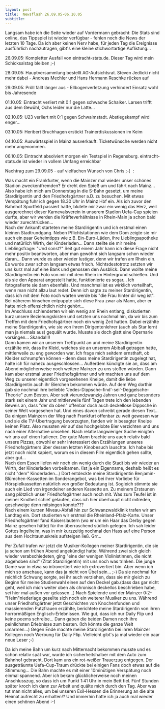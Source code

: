 ```yaml
---
layout: post
title:  Newsflash 26.09.05-06.10.05
subtitle:  
---
```


Langsam habe ich die Seite wieder auf Vordermann gebracht: Die Stats sind online, das Tippspiel ist wieder verfügbar - fehlen noch die News der letzten 10 Tage. Da ich aber keinen Nerv habe, für jeden Tag die Ereignisse ausführlich nachzutragen, gibt's eine kleine stichwortartige Auflistung...

26.09.05: Kompletter Ausfall von eintracht-stats.de. Dieser Tag wird mein Schicksalstag bleiben ;-)

28.09.05: Hauptversammlung bestellt AG-Aufsichtsrat. Steven Jedlicki nicht mehr dabei - Andreas Mechler und Hans Hermann Reschke rücken auf

29.09.05: Pröll fällt länger aus - Ellbogenverletzung verhindert Einsatz wohl bis Jahresende

01.10.05: Eintracht verliert mit 0:1 gegen schwache Schalker. Larsen trifft aus dem Gewühl, Ochs leider nur die Latte...

02.10.05: U23 verliert mit 0:1 gegen Schwalmstadt. Abstiegskampf wird enger...

03.10.05: Heribert Bruchhagen erstickt Trainerdiskussionen im Keim

04.10.05: Auswärtsspiel in Mainz ausverkauft. Ticketwünsche werden nicht mehr angenommen.

06.10.05: Eintracht absolviert morgen ein Testspiel in Regensburg. eintracht-stats.de ist wieder in vollem Umfang erreichbar

Nachtrag zum 29.09.05 - auf vielfachen Wunsch von Chris ;-)  :

Was macht ein Frankfurter, wenn die Mainzer mal wieder unser schönes Stadion zweckentfremden? Er dreht den Spieß um und fährt nach Mainz... Also habe ich mich am Donnerstag in die S-Bahn gesetzt, um meine Stardirigentin und den Friedhofsgärtner a.D. zu besuchen. Mit etwas Verspätung fuhr ich gegen 18.30 Uhr in Mainz Hbf ein. Als ich zuvor den Bahnhof Sportfeld passiert hatte, blutete mir zwar ein wenig das Herz, weil ausgerechnet dieser Karnevalsverein in unserem Stadion Uefa-Cup spielen durfte, aber wir werden die Kräfteverhältnisse in Rhein-Main ja schon bald wieder zurechtrücken...  
Nach der Ankunft starteten meine Stardirigentin und ich erstmal einen kleinen Stadtrundgang. Neben Pflichtstationen wie dem Dom zeigte sie mir auch ein paar Geheimtipps wie z.B. Ein-Euro-Läden, ihre Lieblingsapotheke und natürlich Wirth, der Kinderladen... Dann stellte sie mir meine Lieblingsfrage: "Und sonst?" Seit gut einem Jahr kann ich diese Frage nicht mehr positiv beantworten, aber man gewöhnt sich langsam schon wieder daran... Dann wurde es aber wieder lustiger, denn wir trafen am Rhein ein. Es wurde zwar schon langsam etwas frisch. Nichtsdestotrotz setzten wir uns kurz mal auf eine Bank und genossen den Ausblick. Dann wollte meine Stardirigentin ein Foto von mir mit dem Rhein im Hintergrund schießen. Und als sie den Apparat angestellt hatte, funktionierte es sogar... Ich fotografierte sie dann ebenfalls. Und manchmal ist es wirklich vorteilhaft, wenn man nicht allzu laut redet. Denn ich sagte zu meiner Stardirigentin, dass ich mit dem Foto noch warten werde bis "die Frau hinter dir weg ist". Bei näherem hinsehen entpuppte sich diese Frau zwar als Mann, aber er hatte mich offensichtlich nicht gehört...  
Im Anschluss schlenderten wir ein wenig am Rhein entlang, diskutierten kurz unsere Beziehungskisten und setzten uns nochmal hin, da wir bis zum Treffen mit dem Friedhofsgärtner noch ein wenig Zeit hatten. Dabei erzählte meine Stardirigentin, wie sie von ihrem Dirigentenlehrer (auch als Star lernt man ja niemals aus) gequält wurde. Musste sie doch glatt eine Opernarie vorsingen... Skandal!!!  
Dann kamen wir an unserem Treffpunkt an und meine Stardirigentin erzählte mir, dass ihr Kleid, welches sie an unserem Abiball getragen hatte, mittlerweile zu eng geworden war. Ich frage mich seitdem ernsthaft, ob Kleider schrumpfen können - denn dass meine Stardirigentin zugelegt hat, halte ich für nahezu ausgeschlossen... Außerdem kündigte sie an, dass am Abend möglicherweise noch weitere Mainzer zu uns stoßen würden. Dann kam aber erstmal unser Friedhofsgärtner und wir machten uns auf dem Weg zu unserer eigentlich vorgesehenen Kneipe, damit die liebe Stardirigentin auch ihr Bierchen bekommen würde. Auf dem Weg dorthin gab sie nochmal ihre beliebte "Jedes-Dippsche-find'-sei'-Deggelsche-Theorie" zum Besten. Aber seit vierundzwanzig Jahren und ganz besonders stark seit einem Jahr und mittlerweile fünf Tagen trete ich den lebenden Beweis an, dass "der da oben" offenbar doch auch deckellose Dippsche in seiner Welt vorgesehen hat. Und eines davon schreibt gerade diesen Text...  
Da einigen Mainzern der Weg nach Frankfurt offenbar zu weit gewesen war und sie die TV-Übertragung bevorzugten, fanden wir in besagter Kneipe keinen Platz. Also mussten wir auf das hochgelobte Bier verzichten und uns nach einer Alternative umsehen. Nach relativ langwieriger Suche einigten wir uns auf einen Italiener. Der gute Mann brachte uns auch relativ bald unsere Pizzas, obwohl er sehr interessiert den Erzählungen unseres Friedhofsgärtners über dessen letzten Kinobesuch lauschte. Ich habe bis jetzt noch nicht kapiert, worum es in diesem Film eigentlich gehen sollte, aber gut...  
Nach dem Essen liefen wir noch ein wenig durch die Stadt bis wir wieder an Wirth, der Kinderladen vorbeikamen. (Ist ja ein Eigenname, deshalb heißt es nicht "dem" Kinderladen...) Dort entdeckte meine Stardirigentin Benjamin-Blümchen-Kassetten im Sonderangebot, was bei ihrer Vorliebe für Hörspielkassetten natürlich von großer Bedeutung ist. Sogleich stimmte sie auch ein Lied von irgendeiner anderen Kassette an. Zu meinem Erstaunen sang plötzlich unser Friedhofsgärtner auch noch mit. Was zum Teufel ist in meiner Kindheit schief gelaufen, dass ich hier überhaupt nicht mitreden, geschweige denn mitsingen konnte???  
Nach einem kurzen Niveau-Abfall hin zur Schwanzwaldklinik trafen wir am Landtag ein. Dort studierten wir erstmal die Rheinland-Pfalz-Karte. Unser Friedhofsgärtner fand Kaiserslautern (wo er um ein Haar das Derby gegen Mainz gesehen hätte) für ihn überraschend südlich gelegen. Ich sah leider Gottes Ingelheim, was in mir kurzzeitig nochmal den Hass auf eine Person aus dem Hochtaunuskreis aufsteigen ließ. Grr...

Per Zufall trafen wir jetzt die Musiker-Kollegen meiner Stardirigentin, die sie ja schon am frühen Abend angekündigt hatte. Während zwei sich gleich wieder verabschiedeten, ging "eine der wenigen Violinistinnen, die nicht abgehoben sind" (Zitat Stardirigentin) mit uns noch was trinken. Die junge Dame war in etwa so introvertiert wie ich extrovertiert bin. Aber wenn ich mich so anschaue, kann das ja nicht von Übel sein... ;-) Da sie nochmal für reichlich Schwung sorgte, sei ihr auch verziehen, dass sie mir gleich zu Beginn für meine Studienwahl einen auf den Deckel gab.(dass das gar nicht geht, weil ich mich weiter oben als chronisch deckellos beschrieben habe, sei hier mal außen vor gelassen...) Nach Spielende und der Mainzer 0:2-"Heim"niederlage gesellte sich noch ein weiterer Musiker zu uns. Während unser Friedhofsgärtner jetzt Geschichten von Knochenfunden und massierenden Putzfrauen erzählte, berichtete meine Stardirigentin von ihren horrormäßigen Englisch-Erlebnissen. Wie gut, dass ich nur Daily Flip und keine poems schreibe... Dann gaben die beiden Damen noch ihre peinlichsten Erlebnisse zum besten. (Ich könnte die ganze Welt umarmen...) Gegen Ende machte meine Stardirigentin bei ihren Mainzer Kollegen noch Werbung für Daily Flip. Vielleicht gibt's ja mal wieder ein paar neue Leser ;-)

Da ich meine Bahn um kurz nach Mitternacht bekommen musste und es schon relativ spät war, wurde ich sicherheitshalber mit dem Auto zum Bahnhof gebracht. Dort kam uns ein rot-weißer Trauerzug entgegen. Der ausgeträumte Uefa-Cup-Traum drückte bei einigen Fans doch etwas auf die Stimmung... Die Bahn machte es mit einer 10minütigen Verspätung noch einmal spannend. Aber ich bekam glücklicherweise noch meinen Anschlusszug, so dass ich um Punkt 1:41 Uhr in mein Bett fiel. Fünf Stunden später kroch ich dann zur Arbeit und quälte mich durch den Tag. Aber was tut man nicht alles, um bei unseren Exil-Hessen die Erinnerung an die alte Heimat aufrecht zu erhalten!? Und immerhin hatte ich ja auch mal wieder einen schönen Abend :-)
